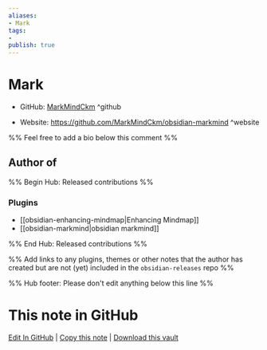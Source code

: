 ```yaml
---
aliases:
- Mark
tags:
- 
publish: true
---
```


# Mark

- GitHub: [MarkMindCkm](https://github.com/MarkMindCkm/) ^github
<!-- - Discord: `@` ^discord-->
- Website: <https://github.com/MarkMindCkm/obsidian-markmind> ^website
<!-- - [[Publish sites|Publish site]]: ^publish-->

%% Feel free to add a bio below this comment %%


## Author of

%% Begin Hub: Released contributions %%
### Plugins
- [[obsidian-enhancing-mindmap|Enhancing Mindmap]]
- [[obsidian-markmind|obsidian markmind]]

%% End Hub: Released contributions %%

%% Add links to any plugins, themes or other notes that the author has created but are not (yet) included in the `obsidian-releases` repo %%

<!--
### Unlisted plugins

- 
-->

<!--
### Others

- 
-->

<!--
## Sponsor this author

- [[GitHub sponsors]]: [Sponsor @MarkMindCkm on GitHub Sponsors](https://github.com/sponsors/MarkMindCkm) ^github-sponsor
- [[Buy me a coffee]]: ^buy-me-a-coffee
- [[PayPal]]: ^paypal
- [[Patreon]]: ^patreon

-->

<!--
## Follow this author

- [[YouTube Channels|On YouTube]]: ^youtube
- Twitter: ^twitter
- ...
-->

%% Hub footer: Please don't edit anything below this line %%

# This note in GitHub

<span class="git-footer">[Edit In GitHub](https://github.dev/obsidian-community/obsidian-hub/blob/main/01%20-%20Community/People/MarkMindCkm.md "git-hub-edit-note") | [Copy this note](https://raw.githubusercontent.com/obsidian-community/obsidian-hub/main/01%20-%20Community/People/MarkMindCkm.md "git-hub-copy-note") | [Download this vault](https://github.com/obsidian-community/obsidian-hub/archive/refs/heads/main.zip "git-hub-download-vault") </span>
